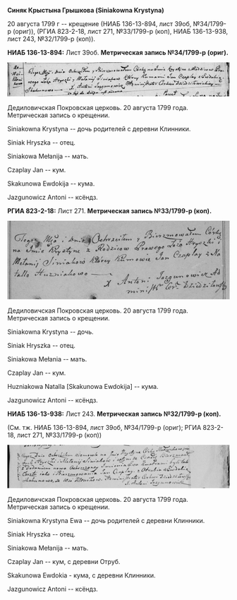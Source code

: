 **Синяк Крыстына Грышкова (Siniakowna Krystyna)**

20 августа 1799 г -- крещение (НИАБ 136-13-894, лист 39об, №34/1799-р
(ориг)), (РГИА 823-2-18, лист 271, №33/1799-р (коп), НИАБ 136-13-938,
лист 243, №32/1799-р (коп)).

**НИАБ 136-13-894:** Лист 39об. **Метрическая запись №34/1799-р
(ориг).**

![](./media/954164dd1842fdfbd0aa50c5e380795b289087b5.png)

Дедиловичская Покровская церковь. 20 августа 1799 года. Метрическая
запись о крещении.

Siniakowna Krystyna -- дочь родителей с деревни Клинники.

Siniak Hryszka -- отец.

Siniakowa Mełanija -- мать.

Czaplay Jan -- кум.

Skakunowa Ewdokija -- кума.

Jazgunowicz Antoni -- ксёндз.

**РГИА 823-2-18:** Лист 271. **Метрическая запись №33/1799-р (коп).**

![](./media/5a3567a6b34d707a0b7a20ea022945a733aa271d.png)

Дедиловичская Покровская церковь. 20 августа 1799 года. Метрическая
запись о крещении.

Siniakowna Krystyna -- дочь.

Siniak Hryszka -- отец.

Siniakowa Mełania -- мать.

Czaplay Jan -- кум.

Huzniakowa Natalla \[Skakunowa Ewdokija\] -- кума.

Jazgunowicz Antoni -- ксёндз.

**НИАБ 136-13-938:** Лист 243. **Метрическая запись №32/1799-р (коп).**

(См. тж. НИАБ 136-13-894, лист 39об, №34/1799-р (ориг); РГИА 823-2-18,
лист 271, №33/1799-р (коп))

![](./media/45cf66e53f1e09af940db6fd3c22e43e2e3752ba.png)

Дедиловичская Покровская церковь. 20 августа 1799 года. Метрическая
запись о крещении.

Siniakowna Krystyna Ewa -- дочь родителей с деревни Клинники.

Siniak Hryszka -- отец.

Siniakowa Mełanija -- мать.

Czaplay Jan -- кум, с деревни Отруб.

Skakunowa Ewdokia - кума, с деревни Клинники.

Jazgunowicz Antoni -- ксёндз.
